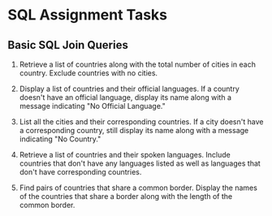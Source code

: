 # SQL Assignment Tasks

## Basic SQL Join Queries

1. Retrieve a list of countries along with the total number of cities in each country. Exclude countries with no cities.
 
2. Display a list of countries and their official languages. If a country doesn't have an official language, display its name along with a message indicating "No Official Language."
  
3. List all the cities and their corresponding countries. If a city doesn't have a corresponding country, still display its name along with a message indicating "No Country."

4. Retrieve a list of countries and their spoken languages. Include countries that don't have any languages listed as well as languages that don't have corresponding countries.

5. Find pairs of countries that share a common border. Display the names of the countries that share a border along with the length of the common border.